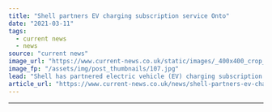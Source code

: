 ```yaml
---
title: "Shell partners EV charging subscription service Onto"
date: "2021-03-11"
tags: 
  - current news
  - news
source: "current news"
image_url: "https://www.current-news.co.uk/static/images/_400x400_crop_center-center/Onto-Charging-Image-Onto-Charging.jpg"
image_fp: "/assets/img/post_thumbnails/107.jpg"
lead: "​Shell has partnered electric vehicle (EV) charging subscription provider Onto, offering users access to over 3,400 UK chargepoints."
article_url: "https://www.current-news.co.uk/news/shell-partners-ev-charging-subscription-service-onto?utm_source=rss-feeds&utm_medium=rss&utm_campaign=rss"
---
```


---
